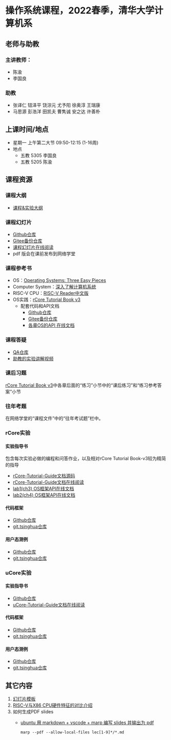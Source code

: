 # 操作系统课程，2022春季，清华大学计算机系

## 老师与助教

### 主讲教师：
  - 陈渝
  - 李国良
### 助教
  - 张译仁 钮泽平 饶淙元 尤予阳 徐奥淳 王瑞康
  - 马思源 彭浩洋 田凯夫 曹隽诚 安之达 许善朴
## 上课时间/地点
- 星期一 上午第二大节 09:50-12:15 (1-16周) 
- 地点
   - 五教 5305  李国良
   - 五教 5205  陈渝
## 课程资源
### 课程大纲
- [课程&实验大纲](os-course-outline.md)
### 课程幻灯片
* [Github仓库](https://github.com/LearningOS/os-lectures/)
* [Gitee备份仓库](https://gitee.com/learning-os/os-lectures/)
* [课程幻灯片在线阅读](https://learningos.github.io/os-lectures/)
* pdf 版会在课前发布到网络学堂
### 课程参考书

* OS：[Operating Systems: Three Easy Pieces](https://pages.cs.wisc.edu/~remzi/OSTEP)
* Computer System：[深入了解计算机系统](https://hansimov.gitbook.io/csapp)
* RISC-V CPU：[RISC-V Reader中文版](http://riscvbook.com/chinese/RISC-V-Reader-Chinese-v2p1.pdf)
* OS实践：[rCore Tutorial Book v3](https://rcore-os.github.io/rCore-Tutorial-Book-v3)
    * 配套代码和API文档
        * [Github仓库](https://github.com/rcore-os/rCore-Tutorial-v3)
        * [Gitee备份仓库](https://gitee.com/learning-os/rCore-Tutorial-v3)
        * [各章OS的API 在线文档](https://learningos.github.io/rCore-Tutorial-v3/)
### 课程答疑

* [QA仓库](https://git.tsinghua.edu.cn/os-lab/q-and-a/)
* [助教的实验讲解视频](https://cloud.tsinghua.edu.cn/d/ce9eced17e89471c8c30/)
### 课后习题

[rCore Tutorial Book v3](https://rcore-os.github.io/rCore-Tutorial-Book-v3)中各章后面的“练习”小节中的“课后练习”和“练习参考答案”小节

### 往年考题

在网络学堂的“课程文件”中的“往年考试题”栏中。

### rCore实验

#### 实验指导书

包含每次实验必做的编程和问答作业，以及相对rCore Tutorial Book-v3较为精简的指导

* [rCore-Tutorial-Guide文档源码](https://github.com/LearningOS/rCore-Tutorial-Guide-2022S)
*  [rCore-Tutorial-Guide文档在线阅读](https://learningos.github.io/rCore-Tutorial-Guide-2022S/)
* [lab1(ch3) OS框架API在线文档](https://learningos.github.io/rCore-Tutorial-Code-2022S/ch3/os/index.html)
* [lab2(ch4) OS框架API在线文档](https://learningos.github.io/rCore-Tutorial-Code-2022S/ch4/os/index.html)
#### 代码框架

* [Github仓库](https://github.com/LearningOS/rCore-Tutorial-Code-2022S)
* [git.tsinghua仓库](https://git.tsinghua.edu.cn/os-lab/public/rcore-tutorial-code-2022s)
#### 用户态测例

* [Github仓库](https://github.com/LearningOS/rCore-Tutorial-Test-2022S)
* [git.tsinghua仓库](https://git.tsinghua.edu.cn/os-lab/public/rcore-tutorial-test-2022s)
### uCore实验

#### 实验指导书

* [Github仓库](https://github.com/LearningOS/uCore-Tutorial-Guide-2022S)
* [uCore-Tutorial-Guide文档在线阅读](https://learningos.github.io/uCore-Tutorial-Guide-2022S/)
#### 代码框架

* [Github仓库](https://github.com/LearningOS/uCore-Tutorial-Code-2022S)
* [git.tsinghua仓库](https://git.tsinghua.edu.cn/os-lab/public/ucore-tutorial-code-2022s)
#### 用户态测例

* [Github仓库](https://github.com/LearningOS/uCore-Tutorial-Test-2022S)
* [git.tsinghua仓库](https://git.tsinghua.edu.cn/os-lab/public/ucore-tutorial-test-2022s)
## 其它内容

 1. [幻灯片模板](style-marp.md)
 2. [RISC-V与X86 CPU硬件特征的对比介绍](rv-x86-hardware-info-video.md)
 3. 如何生成PDF slides
      - [ubuntu 用 markdown + vscode + marp 编写 slides 并输出为 pdf](https://www.cnblogs.com/luyi07/p/14736322.html)

        ```
        marp --pdf --allow-local-files lec[1-9]*/*.md
        ```

